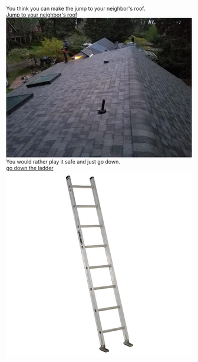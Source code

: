 You think you can make the jump to your neighbor's roof.  
[Jump to your neighbor's roof](deadroof.md)
![](/images/neighborroof.jpg)  
You would rather play it safe and just go down.  
[go down the ladder](outside.md)  
![](/images/ladderpic.jpeg)